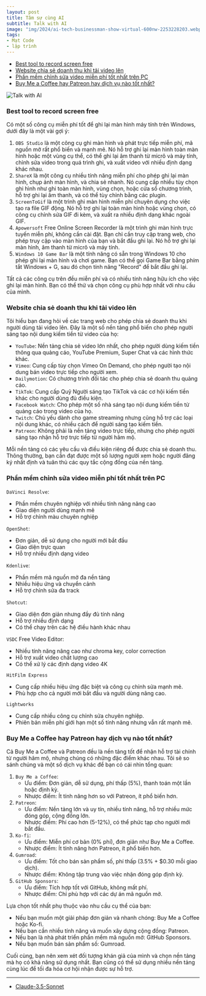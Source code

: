 ```yaml
---
layout: post
title: Tâm sự cùng AI
subtitle: Talk with AI
image: "img/2024/ai-tech-businessman-show-virtual-600nw-2253228203.webp"
tags:
- Mạt Code
- lập trình
---
```


- [Best tool to record screen free](#best-tool-to-record-screen-free)
- [Website chia sẻ doanh thu khi tải video lên](#website-chia-sẻ-doanh-thu-khi-tải-video-lên)
- [Phần mềm chỉnh sửa video miễn phí tốt nhất trên PC](#phần-mềm-chỉnh-sửa-video-miễn-phí-tốt-nhất-trên-pc)
- [Buy Me a Coffee hay Patreon hay dịch vụ nào tốt nhất?](#buy-me-a-coffee-hay-patreon-hay-dịch-vụ-nào-tốt-nhất)


![Talk with AI](https://boxxv.github.io/img/2024/talk-ai-generation-robot-talking-human-ai-robot_741910-34039.jpg "Talk with AI")

### Best tool to record screen free

Có một số công cụ miễn phí tốt để ghi lại màn hình máy tính trên Windows, dưới đây là một vài gợi ý:

1. `OBS Studio` là một công cụ ghi màn hình và phát trực tiếp miễn phí, mã nguồn mở rất phổ biến và mạnh mẽ. Nó hỗ trợ ghi lại màn hình toàn màn hình hoặc một vùng cụ thể, có thể ghi lại âm thanh từ micrô và máy tính, chỉnh sửa video trong quá trình ghi, và xuất video với nhiều định dạng khác nhau.
2. `ShareX` là một công cụ nhiều tính năng miễn phí cho phép ghi lại màn hình, chụp ảnh màn hình, và chia sẻ nhanh. Nó cung cấp nhiều tùy chọn ghi hình như ghi toàn màn hình, vùng chọn, hoặc cửa sổ chương trình, hỗ trợ ghi lại âm thanh, và có thể tùy chỉnh bằng các plugin.
3. `ScreenToGif` là một trình ghi màn hình miễn phí chuyên dụng cho việc tạo ra file GIF động. Nó hỗ trợ ghi lại toàn màn hình hoặc vùng chọn, có công cụ chỉnh sửa GIF đi kèm, và xuất ra nhiều định dạng khác ngoài GIF.
4. `Apowersoft` Free Online Screen Recorder là một trình ghi màn hình trực tuyến miễn phí, không cần cài đặt. Bạn chỉ cần truy cập trang web, cho phép truy cập vào màn hình của bạn và bắt đầu ghi lại. Nó hỗ trợ ghi lại màn hình, âm thanh từ micrô và máy tính.
5. `Windows 10 Game Bar` là một tính năng có sẵn trong Windows 10 cho phép ghi lại màn hình và chơi game. Bạn có thể gọi Game Bar bằng phím tắt Windows + G, sau đó chọn tính năng "Record" để bắt đầu ghi lại.

Tất cả các công cụ trên đều miễn phí và có nhiều tính năng hữu ích cho việc ghi lại màn hình. Bạn có thể thử và chọn công cụ phù hợp nhất với nhu cầu của mình.


### Website chia sẻ doanh thu khi tải video lên

Tôi hiểu bạn đang hỏi về các trang web cho phép chia sẻ doanh thu khi người dùng tải video lên. Đây là một số nền tảng phổ biến cho phép người sáng tạo nội dung kiếm tiền từ video của họ:

- `YouTube`: Nền tảng chia sẻ video lớn nhất, cho phép người dùng kiếm tiền thông qua quảng cáo, YouTube Premium, Super Chat và các hình thức khác.
- `Vimeo`: Cung cấp tùy chọn Vimeo On Demand, cho phép người tạo nội dung bán video trực tiếp cho người xem.
- `Dailymotion`: Có chương trình đối tác cho phép chia sẻ doanh thu quảng cáo.
- `TikTok`: Cung cấp Quỹ Người sáng tạo TikTok và các cơ hội kiếm tiền khác cho người dùng đủ điều kiện.
- `Facebook Watch`: Cho phép một số nhà sáng tạo nội dung kiếm tiền từ quảng cáo trong video của họ.
- `Twitch`: Chủ yếu dành cho game streaming nhưng cũng hỗ trợ các loại nội dung khác, có nhiều cách để người sáng tạo kiếm tiền.
- `Patreon`: Không phải là nền tảng video trực tiếp, nhưng cho phép người sáng tạo nhận hỗ trợ trực tiếp từ người hâm mộ.

Mỗi nền tảng có các yêu cầu và điều kiện riêng để được chia sẻ doanh thu. Thông thường, bạn cần đạt được một số lượng người xem hoặc người đăng ký nhất định và tuân thủ các quy tắc cộng đồng của nền tảng.


### Phần mềm chỉnh sửa video miễn phí tốt nhất trên PC

`DaVinci Resolve`:

- Phần mềm chuyên nghiệp với nhiều tính năng nâng cao
- Giao diện người dùng mạnh mẽ
- Hỗ trợ chỉnh màu chuyên nghiệp

`OpenShot`:

- Đơn giản, dễ sử dụng cho người mới bắt đầu
- Giao diện trực quan
- Hỗ trợ nhiều định dạng video

`Kdenlive`:

- Phần mềm mã nguồn mở đa nền tảng
- Nhiều hiệu ứng và chuyển cảnh
- Hỗ trợ chỉnh sửa đa track

`Shotcut`:

- Giao diện đơn giản nhưng đầy đủ tính năng
- Hỗ trợ nhiều định dạng
- Có thể chạy trên các hệ điều hành khác nhau

`VSDC` Free Video Editor:

- Nhiều tính năng nâng cao như chroma key, color correction
- Hỗ trợ xuất video chất lượng cao
- Có thể xử lý các định dạng video 4K

`HitFilm Express`

- Cung cấp nhiều hiệu ứng đặc biệt và công cụ chỉnh sửa mạnh mẽ.
- Phù hợp cho cả người mới bắt đầu và người dùng nâng cao.

`Lightworks`

- Cung cấp nhiều công cụ chỉnh sửa chuyên nghiệp.
- Phiên bản miễn phí giới hạn một số tính năng nhưng vẫn rất mạnh mẽ.


### Buy Me a Coffee hay Patreon hay dịch vụ nào tốt nhất?

Cả Buy Me a Coffee và Patreon đều là nền tảng tốt để nhận hỗ trợ tài chính từ người hâm mộ, nhưng chúng có những đặc điểm khác nhau. Tôi sẽ so sánh chúng và một số dịch vụ khác để bạn có cái nhìn tổng quan:

1. `Buy Me a Coffee`:
	+ Ưu điểm: Đơn giản, dễ sử dụng, phí thấp (5%), thanh toán một lần hoặc định kỳ.
	+ Nhược điểm: Ít tính năng hơn so với Patreon, ít phổ biến hơn.
2. `Patreon`:
	+ Ưu điểm: Nền tảng lớn và uy tín, nhiều tính năng, hỗ trợ nhiều mức đóng góp, cộng đồng lớn.
	+ Nhược điểm: Phí cao hơn (5-12%), có thể phức tạp cho người mới bắt đầu.
3. `Ko-fi`:
	+ Ưu điểm: Miễn phí cơ bản (0% phí), đơn giản như Buy Me a Coffee.
	+ Nhược điểm: Ít tính năng hơn Patreon, ít phổ biến hơn.
4. `Gumroad`:
	+ Ưu điểm: Tốt cho bán sản phẩm số, phí thấp (3.5% + $0.30 mỗi giao dịch).
	+ Nhược điểm: Không tập trung vào việc nhận đóng góp định kỳ.
5. `GitHub Sponsors`:
	+ Ưu điểm: Tích hợp tốt với GitHub, không mất phí.
	+ Nhược điểm: Chỉ phù hợp với các dự án mã nguồn mở.

Lựa chọn tốt nhất phụ thuộc vào nhu cầu cụ thể của bạn:
- Nếu bạn muốn một giải pháp đơn giản và nhanh chóng: Buy Me a Coffee hoặc Ko-fi.
- Nếu bạn cần nhiều tính năng và muốn xây dựng cộng đồng: Patreon.
- Nếu bạn là nhà phát triển phần mềm mã nguồn mở: GitHub Sponsors.
- Nếu bạn muốn bán sản phẩm số: Gumroad.

Cuối cùng, bạn nên xem xét đối tượng khán giả của mình và chọn nền tảng mà họ có khả năng sử dụng nhất. Bạn cũng có thể sử dụng nhiều nền tảng cùng lúc để tối đa hóa cơ hội nhận được sự hỗ trợ.


-----
- [Claude-3.5-Sonnet](https://poe.com/Claude-3.5-Sonnet)